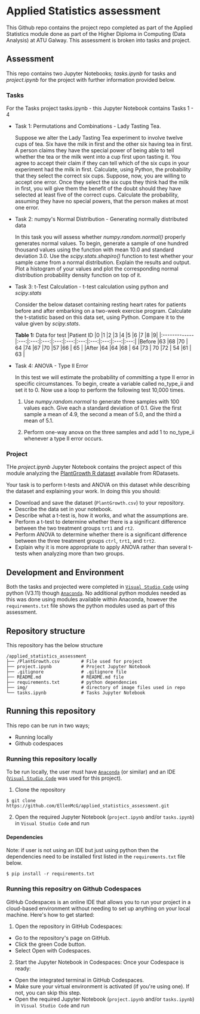 # **Applied Statistics assessment**

This Github repo contains the project repo completed as part of the Applied Statistics module done as part of the Higher Diploma in Computing (Data Analysis) at ATU Galway. 
This assessment is broken into tasks and project. 

## **Assessment**
This repo contains two Jupyter Notebooks; *tasks.ipynb* for tasks and *project.ipynb* for the project with further information provided below. 

### **Tasks**
For the Tasks project tasks.ipynb - this Jupyter Notebook contains Tasks 1 - 4
- Task 1: Permutations and Combinations - Lady Tasting Tea.
      
    Suppose we alter the Lady Tasting Tea experiment to involve twelve cups of tea. Six have the milk in first and the other six having tea in first. A person claims they have the special power of being able to tell whether the tea or the milk went into a cup first upon tasting it. You agree to accept their claim if they can tell which of the six cups in your experiment had the milk in first. Calculate, using Python, the probability that they select the correct six cups. Suppose, now, you are willing to accept one error. Once they select the six cups they think had the milk in first, you will give them the benefit of the doubt should they have selected at least five of the correct cups. Calculate the probability, assuming they have no special powers, that the person makes at most one error.  

- Task 2: numpy's Normal Distribution - Generating normally distributed data

    In this task you will assess whether *numpy.random.normal()* properly generates normal values. To begin, generate a sample of one hundred thousand values using the function with mean 10.0 and standard deviation 3.0. Use the *scipy.stats.shapiro()* function to test whether your sample came from a normal distribution. Explain the results and output. Plot a histogram of your values and plot the corresponding normal distribution probability density function on top of it.  

- Task 3: t-Test Calculation - t-test calculation using python and *scipy.stats*

    Consider the below dataset containing resting heart rates for patients before and after embarking on a two-week exercise program. Calculate the t-statistic based on this data set, using Python. Compare it to the value given by *scipy.stats*.

    **Table 1:** Data for test
    |Patient ID	   |0	|1	|2	|3	|4	|5	|6	|7	|8	|9| 
    |:-------------|:---:|:---:|:---:|:---:|:---:|:---:|:---:|:---:|:---:|:---:|
    |Before        |63	 |68   |70   |	64 |74	 |67   |70	 |57   |66	 | 65  |
    |After	       |64	 |64   |68   |	64 |73   |	70 |72   |	54 |61   |	63 |

- Task 4: ANOVA - Type II Error

    In this test we will estimate the probability of committing a type II error in specific circumstances. To begin, create a variable called no_type_ii and set it to 0. Now use a loop to perform the following test 10,000 times.

    1. Use *numpy.random.normal* to generate three samples with 100 values each. Give each a standard deviation of 0.1. Give the first sample a mean of 4.9, the second a mean of 5.0, and the third a mean of 5.1.

    2. Perform one-way anova on the three samples and add 1 to no_type_ii whenever a type II error occurs.

### **Project**
THe *project.ipynb* Jupyter Notebook contains the project aspect of this module analyzing the [PlantGrowth R dataset](https://vincentarelbundock.github.io/Rdatasets/index.html) available from RDatasets. 

Your task is to perform t-tests and ANOVA on this dataset while describing the dataset and explaining your work. In doing this you should:
- Download and save the dataset (`PlantGrowth.csv`) to your repository.
- Describe the data set in your notebook.
- Describe what a t-test is, how it works, and what the assumptions are.
- Perform a t-test to determine whether there is a significant difference between the two treatment groups `trt1` and `rt2`.
- Perform ANOVA to determine whether there is a significant difference between the three treatment groups `ctrl`, `trt1`, and `trt2`.
- Explain why it is more appropriate to apply ANOVA rather than several t-tests when analyzing more than two groups.

## **Development and Environment**
Both the tasks and projected were completed in [`Visual Studio Code`](https://code.visualstudio.com/) using python (V3.11) though [`Anaconda`](https://www.anaconda.com/). No additional python modules needed as this was done using modules available within Anaconda, however the `requirements.txt` file shows the python modules used as part of this assessment. 

## **Repository structure** 
This repository has the below structure 

```
/applied_statistics_assessment
├── /PlantGrowth.csv        # File used for project           
├── project.ipynb           # Project Jupyter Notebook
├── .gitignore              # .gitignore file
├── README.md               # README.md file 
├── requirements.txt        # python dependencies
├── img/                    # directory of image files used in repo
└── tasks.ipynb             # Tasks Jupyter Notebook
```


## **Running this repository**
This repo can be run in two ways;
- Running locally
- Github codespaces

### **Running this repository locally** 

To be run locally, the user must have [`Anaconda`](https://www.anaconda.com/) (or similar) and an IDE ([`Visual Studio Code`](https://code.visualstudio.com/) was used for this project). 

1. Clone the repository
```
$ git clone https://github.com/EllenMcG/applied_statistics_assessment.git
```

2. Open the required Jupyter Notebook (`project.ipynb` and/or `tasks.ipynb`) in `Visual Studio Code` and run

#### **Dependencies** 
Note: if user is not using an IDE but just using python then the dependencies need to be installed first listed in the `requirements.txt` file below.

``` 
$ pip install -r requirements.txt
```

### **Running this repositry on Github Codespaces**

GitHub Codespaces is an online IDE that allows you to run your project in a cloud-based environment without needing to set up anything on your local machine. Here's how to get started:

1. Open the repository in GitHub Codespaces:
- Go to the repository's page on GitHub.
- Click the green Code button.
- Select Open with Codespaces.

2. Start the Jupyter Notebook in Codespaces:
Once your Codespace is ready:
- Open the integrated terminal in GitHub Codespaces.
- Make sure your virtual environment is activated (if you're using one). If not, you can skip this step.
- Open the required Jupyter Notebook (`project.ipynb` and/or `tasks.ipynb`)  in `Visual Studio Code` and run 

